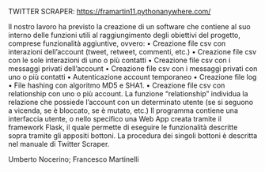 TWITTER SCRAPER: https://framartin11.pythonanywhere.com/

Il nostro lavoro ha previsto la creazione di un software che contiene al suo interno delle
funzioni utili al raggiungimento degli obiettivi del progetto, comprese funzionalità
aggiuntive, ovvero:
• Creazione file csv con interazioni dell’account (tweet, retweet, commenti, etc.)
• Creazione file csv con le sole interazioni di uno o più contatti
• Creazione file csv con i messaggi privati dell’account
• Creazione file csv con i messaggi privati con uno o più contatti
• Autenticazione account temporaneo
• Creazione file log
• File hashing con algoritmo MD5 e SHA1.
• Creazione file csv con relationship con uno o più account.
La funzione “relationship” individua la relazione che possiede l’account con un
determinato utente (se si seguono a vicenda, se è bloccato, se è mutato, etc.)
Il programma contiene una interfaccia utente, o nello specifico una Web App creata
tramite il framework Flask, il quale permette di eseguire le funzionalità descritte sopra
tramite gli appositi bottoni. La procedura dei singoli bottoni è descritta nel manuale di
Twitter Scraper. 

Umberto Nocerino; Francesco Martinelli
